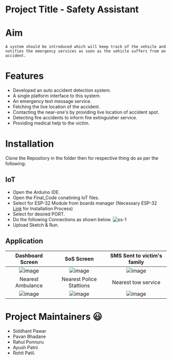 
# Project Title - Safety Assistant 

# Aim
``` 
A system should be introduced which will keep track of the vehicle and notifies the emergency services as soon as the vehicle suffers from an accident.

```
# Features
- Developed an auto accident detection system.
- A single platform interface to this system.
- An emergency text message service.
- Fetching the live location of the accident.
- Contacting the near-one's by providing live location of accident spot.
- Detecting fire accidents to inform fire extinguisher service.
- Providing medical help to the victim.

# Installation
Clone the Repository in the folder then for respective thing do as per the following:
## IoT

- Open the Arduino IDE.
- Open the Final_Code conatining IoT files.
- Select for ESP-32 Module from boards manager (Necessary ESP-32 [Link](https://arduino-esp8266.readthedocs.io/en/latest/installing.html) for Installation Process)
- Select for desired PORT.
- Do the following Connections as shown below.
![ss-1](https://user-images.githubusercontent.com/85052056/174857509-7d5141c7-fc12-442a-a834-e470b713c582.png)
- Upload Sketch & Run.

## Application
Dashboard Screen | SoS Screen | SMS Sent to victim's family
:-------------------------:|:-------------------------:|:-------------------------:
![image](https://user-images.githubusercontent.com/90468365/174962054-af4a8693-9ace-429f-9bea-c52f5010f68d.png)|![image](https://user-images.githubusercontent.com/90468365/174962126-5fb2f5b8-2e4a-4b8d-8564-4f51447427cc.png)|![image](https://user-images.githubusercontent.com/90468365/174962152-401e031c-6e45-4818-bca9-f1accead20b3.png)
Nearest Ambulance | Nearest Police Stattions | Nearest tow service
![image](https://user-images.githubusercontent.com/90468365/174962447-a06dcfbe-a6b8-4e65-8e01-2c813ecb7a77.png)|![image](https://user-images.githubusercontent.com/90468365/174962480-89090d33-7744-4bb2-8084-5d373c7a46fb.png)|![image](https://user-images.githubusercontent.com/90468365/174962505-f90f341e-0231-4ba3-834b-e8bc4a4751b7.png)





# Project Maintainers 😃
- Siddhant Pawar
- Pavan Bhadane
- Rahul Ponnuru
- Ayush Patni
- Rohit Patil.

